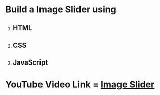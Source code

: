 <h1>Build a Image Slider using </h1>
<ol>
  <li><h2>HTML</h2></li>
  <li><h2>CSS</h2></li>
  <li><h2>JavaScript</h2></li>
</ol>

<h1>YouTube Video Link = <a href = "https://youtu.be/eeXFnPqXMf8">Image Slider</a></h1>
